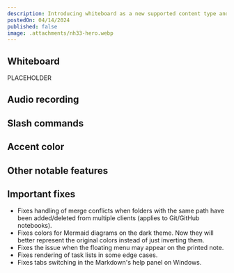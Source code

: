 ```yaml
---
description: Introducing whiteboard as a new supported content type and plenty more
postedOn: 04/14/2024
published: false
image: .attachments/nh33-hero.webp
---
```


## Whiteboard

PLACEHOLDER

## Audio recording

## Slash commands

## Accent color

## Other notable features

## Important fixes

- Fixes handling of merge conflicts when folders with the same path have been added/deleted from multiple clients (applies to Git/GitHub notebooks).
- Fixes colors for Mermaid diagrams on the dark theme. Now they will better represent the original colors instead of just inverting them.
- Fixes the issue when the floating menu may appear on the printed note.
- Fixes rendering of task lists in some edge cases.
- Fixes tabs switching in the Markdown's help panel on Windows.
